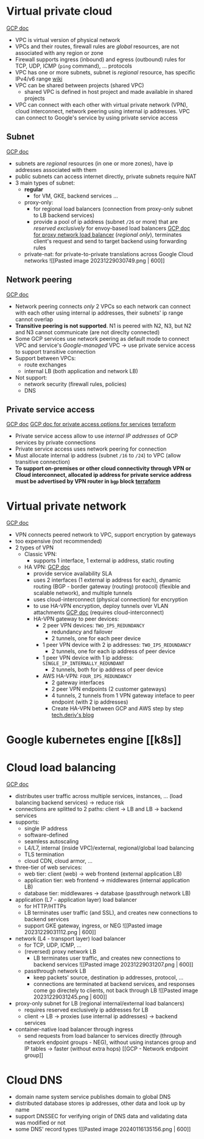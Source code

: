 # Virtual private cloud
[GCP doc](https://cloud.google.com/vpc/docs/vpc)
- VPC is virtual version of physical network
- VPCs and their routes, firewall rules are *global* resources, are not associated with any region or zone
- Firewall supports ingress (inbound) and egress (outbound) rules for TCP, UDP, ICMP (`ping` command), ... protocols
- VPC has one or more subnets, subnet is *regional* resource, has specific IPv4/v6 range [wiki](https://en.wikipedia.org/wiki/Subnet)
- VPC can be shared between projects (shared VPC)
	- shared VPC is defined in host project and made available in shared projects
- VPC can connect with each other with virtual private network (VPN), cloud interconnect, network peering using internal ip addresses. VPC can connect to Google's service by using private service access
## Subnet
[GCP doc](https://cloud.google.com/vpc/docs/subnets)
- subnets are *regional* resources (in one or more zones), have ip addresses associated with them
- public subnets can access internet directly, private subnets require NAT
- 3 main types of subnet:
	- **regular**
		- for VM, GKE, backend services ...
	- proxy-only:
		- for regional load balancers (connection from proxy-only subnet to LB backend services)
		- provide a pool of ip address (subnet `/26` or more) that are *reserved exclusively* for envoy-based load balancers [GCP doc for proxy network load balancer](https://cloud.google.com/load-balancing/docs/proxy-network-load-balancer) (*regional only*), terminates client's request and send to target backend using forwarding rules
	- private-nat: for private-to-private translations across Google Cloud networks
![[Pasted image 20231229030749.png | 600]]
## Network peering
[GCP doc](https://cloud.google.com/vpc/docs/vpc-peering)
- Network peering connects *only* 2 VPCs so each network can connect with each other using internal ip addresses, their subnets' ip range cannot overlap
- **Transitive peering is not supported**. N1 is peered with N2, N3, but N2 and N3 cannot communicate (are not direclty connected)
- Some GCP services use network peering as default mode to connect VPC and service's *Google-managed* VPC -> use private service access to support transitive connection
- Support between VPCs:
	- route exchanges
	- internal LB (both application and network LB)
- Not support:
	- network security (firewall rules, policies)
	- DNS
## Private service access
[GCP doc](https://cloud.google.com/vpc/docs/private-services-access)
[GCP doc for private access options for services](https://cloud.google.com/vpc/docs/private-access-options)
[terraform](https://registry.terraform.io/providers/hashicorp/google/latest/docs/resources/service_networking_connection)
- Private service access allow to use *internal IP addresses* of GCP services by private connections
- Private service access uses network peering for connection
- Must allocate internal ip address (subnet `/16` to `/24`) to VPC (allow transitive connection)
- **To support on-premises or other cloud connectivity through VPN or Cloud interconnect, allocated ip address for private service address must be advertised by VPN router in `bgp` block [terraform](https://registry.terraform.io/providers/hashicorp/google/latest/docs/resources/compute_router#bgp)**
# Virtual private network
[GCP doc](https://cloud.google.com/network-connectivity/docs/vpn/concepts/overview)
- VPN connects peered network to VPC, support encryption by gateways
- too expensive (not recommended)
- 2 types of VPN
	- Classic VPN:
		- supports 1 interface, 1 external ip address, static routing
	- HA VPN:
		[GCP doc](https://cloud.google.com/network-connectivity/docs/vpn/concepts/topologies)
		- provide service availability SLA
		- uses 2 interfaces (1 external ip address for each), dynamic routing (BGP - border gateway (routing) protocol) (flexible and scalable network), and multiple tunnels
		- uses cloud-interconnect (physical connection) for encryption
		- to use HA-VPN encryption, deploy tunnels over VLAN attachments [GCP doc](https://cloud.google.com/network-connectivity/docs/interconnect/concepts/ha-vpn-interconnect) (requires cloud-interconnect)
		- HA-VPN gateway to peer devices:
			- 2 peer VPN devices: `TWO_IPS_REDUNDANCY`
				- redundancy and failover
				- 2 tunnels, one for each peer device
			- 1 peer VPN device with 2 ip addresses: `TWO_IPS_REDUNDANCY`
				- 2 tunnels, one for each ip address of peer device
			- 1 peer VPN device with 1 ip address: `SINGLE_IP_INTERNALLY_REDUNDANT`
				- 2 tunnels, both for ip address of peer device
			- AWS HA-VPN: `FOUR_IPS_REDUNDANCY`
				- 2 gateway interfaces
				- 2 peer VPN endpoints (2 customer gateways)
				- 4 tunnels, 2 tunnels from 1 VPN gateway inteface to peer endpoint (with 2 ip addresses)
				- Create HA-VPN between GCP and AWS step by step [tech.deriv's blog](https://tech.deriv.com/aws-gcp-ha-site-to-site-vpn/)
# Google kubernetes engine [[k8s]]
# Cloud load balancing
[GCP doc](https://cloud.google.com/load-balancing/docs/load-balancing-overview)
- distributes user traffic across multiple services, instances, ... (load balancing backend services) -> reduce risk
- connections are splitted to 2 paths: client -> LB and LB -> backend services
- supports:
	- single IP address
	- software-defined
	- seamless autoscaling
	- L4/L7, internal (inside VPC)/external, regional/global load balancing
	- TLS termination
	- cloud CDN, cloud armor, ...
- three-tier of web services:
	- web tier: client (web) -> web frontend (external application LB)
	- application tier: web frontend -> middlewares (internal application LB)
	- database tier: middlewares -> database (passthrough network LB)
- application (L7 - application layer) load balancer
	- for HTTP/HTTPs
	- LB terminates user traffic (and SSL), and creates new connections to backend services
	- support GKE gateway, ingress, or NEG
![[Pasted image 20231229031112.png | 600]]
- network (L4 - transport layer) load balancer
	- for TCP, UDP, ICMP, ...
	- (reversed) proxy network LB
		- LB terminates user traffic, and creates new connections to backend services
			![[Pasted image 20231229031207.png | 600]]
	- passthrough network LB
		 - keep packets' source, destination ip addresses, protocol, ...
		 - connections are terminated at backend services, and responses come go directely to clients, not back through LB
			 ![[Pasted image 20231229031245.png | 600]]
- proxy-only subnet for LB (regional internal/external load balancers)
	- requires reserved exclusively ip addresses for LB
	- client -> LB -> proxies (use internal ip addresses) -> backend services
- container-native load balancer through ingress
	- send requests from load balancer to services directly (through network endpoint groups - NEG), without using instances group and IP tables -> faster (without extra hops)
[[GCP - Network endpoint group]]
# Cloud DNS
- domain name system service publishes domain to global DNS
- distributed database stores ip addresses, other data and look up by name
- support DNSSEC for verifying origin of DNS data and validating data was modified or not
- some DNS' record types
![[Pasted image 20240116135156.png | 600]]
